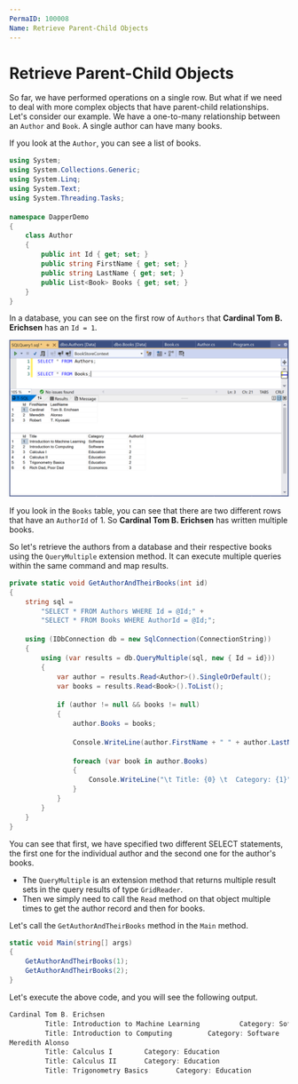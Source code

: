 ```yaml
---
PermaID: 100008
Name: Retrieve Parent-Child Objects
---
```


# Retrieve Parent-Child Objects

So far, we have performed operations on a single row. But what if we need to deal with more complex objects that have parent-child relationships. Let's consider our example. We have a one-to-many relationship between an `Author` and `Book`.  A single author can have many books. 

If you look at the `Author`, you can see a list of books. 

```csharp
using System;
using System.Collections.Generic;
using System.Linq;
using System.Text;
using System.Threading.Tasks;

namespace DapperDemo
{
    class Author
    {
        public int Id { get; set; }
        public string FirstName { get; set; }
        public string LastName { get; set; }
        public List<Book> Books { get; set; }
    }
}
```

In a database, you can see on the first row of `Authors` that **Cardinal Tom B. Erichsen** has an `Id = 1`. 

<img src="images/retrieve-parent-child-objects-1.png" alt="Database data">

If you look in the `Books` table, you can see that there are two different rows that have an `AuthorId` of 1. So **Cardinal Tom B. Erichsen** has written multiple books. 

So let's retrieve the authors from a database and their respective books using the `QueryMultiple` extension method. It can execute multiple queries within the same command and map results.

```csharp
private static void GetAuthorAndTheirBooks(int id)
{
    string sql = 
        "SELECT * FROM Authors WHERE Id = @Id;" +
        "SELECT * FROM Books WHERE AuthorId = @Id;";

    using (IDbConnection db = new SqlConnection(ConnectionString))
    {
        using (var results = db.QueryMultiple(sql, new { Id = id}))
        {
            var author = results.Read<Author>().SingleOrDefault();
            var books = results.Read<Book>().ToList();

            if (author != null && books != null)
            {
                author.Books = books;

                Console.WriteLine(author.FirstName + " " + author.LastName);
                
                foreach (var book in author.Books)
                {
                    Console.WriteLine("\t Title: {0} \t  Category: {1}",  book.Title, book.Category);
                }
            }
        }
    }
}
```

You can see that first, we have specified two different SELECT statements, the first one for the individual author and the second one for the author's books. 

 - The `QueryMultiple` is an extension method that returns multiple result sets in the query results of type `GridReader`. 
 - Then we simply need to call the `Read` method on that object multiple times to get the author record and then for books. 

Let's call the `GetAuthorAndTheirBooks` method in the `Main` method.

```csharp
static void Main(string[] args)
{
    GetAuthorAndTheirBooks(1);
    GetAuthorAndTheirBooks(2);
}
```

Let's execute the above code, and you will see the following output.

```csharp
Cardinal Tom B. Erichsen
         Title: Introduction to Machine Learning          Category: Software
         Title: Introduction to Computing         Category: Software
Meredith Alonso
         Title: Calculus I        Category: Education
         Title: Calculus II       Category: Education
         Title: Trigonometry Basics       Category: Education
```
